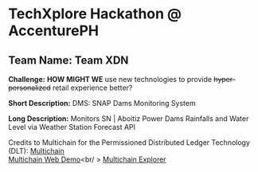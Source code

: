# TechXplore Hackathon @ AccenturePH

## Team Name: Team XDN

**Challenge:** **HOW MIGHT WE** use new technologies to provide ~~hyper-personalized~~ retail experience better?

**Short Description:** DMS: SNAP Dams Monitoring System

**Long Description:** Monitors SN | Aboitiz Power Dams Rainfalls and Water Level via Weather Station Forecast API


Credits to Multichain for the Permissioned Distributed Ledger Technology (DLT):
<a href="https://www.multichain.com">Multichain</a><br />
<a href="https://github.com/MultiChain/multichain-web-demo">Multichain Web Demo</a><br/ >
<a href="https://github.com/MultiChain/multichain-explorer">Multichain Explorer</a><br />


